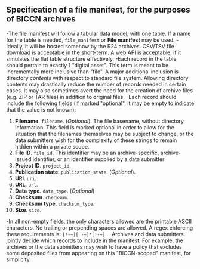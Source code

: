 
Specification of a file manifest, for the purposes of BICCN archives
--------------------------------------------------------------------

-The file manifest will follow a tabular data model, with one table. If a name for the table is needed, `file_manifest` or **File manifest** may be used.
-Ideally, it will be hosted somehow by the R24 archives. CSV/TSV file download is acceptable in the short-term. A web API is acceptable, if it simulates the flat table structure effectively.
-Each record in the table should pertain to exactly 1 "digital asset". This term is meant to be incrementally more inclusive than "file". A major additional inclusion is directory *contents* with respect to standard file system. Allowing directory contents may drastically reduce the number of records needed in certain cases. It may also sometimes avert the need for the creation of archive files (e.g. ZIP or TAR files) in addition to original files.
-Each record should include the following fields (if marked "optional", it may be empty to indicate that the value is not known):
  1. **Filename**. `filename`. (*Optional*). The file basename, without directory information. This field is marked optional in order to allow for the situation that the filenames themselves may be subject to change, or the data submitters wish for the complexity of these strings to remain hidden within a private scope.
  2. **File ID**. `file_id`. This identifier may be an archive-specific, archive-issued identifier, or an identifier supplied by a data submitter
  3. **Project ID**. `project_id`. 
  4. **Publication state**. `publication_state`. (*Optional*). 
  4. **URI**. `uri`.
  5. **URL**. `url`.
  6. **Data type**. `data_type`. (*Optional*)
  7. **Checksum**. `checksum`.
  8. **Checksum type**. `checksum_type`.
  9. **Size**. `size`.

-In all non-empty fields, the only characters allowed are the printable ASCII characters. No trailing or prepending spaces are allowed. A regex enforcing these requirements is: `[!-~][ -~]*[!-~]` .
-Archives and data submitters jointly decide which records to include in the manifest. For example, the archives or the data submitters may wish to have a policy that excludes some deposited files from appearing on this "BICCN-scoped" manifest, for simplicity.



